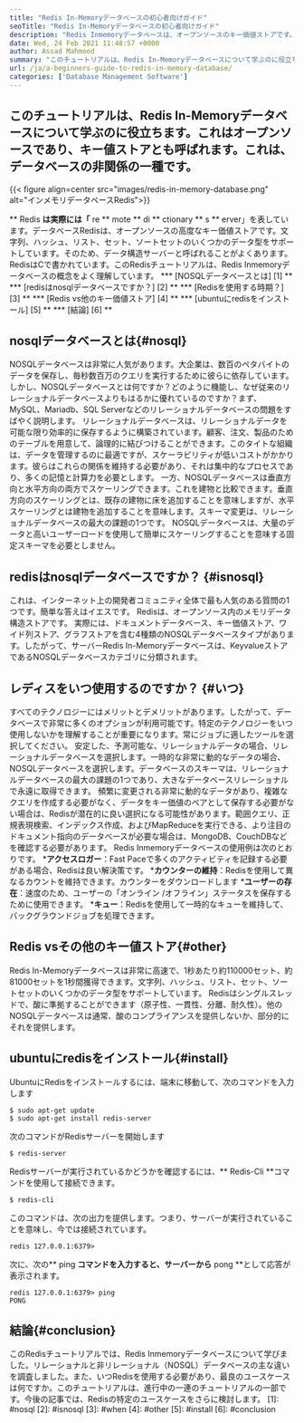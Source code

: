 ```yaml
---
title: "Redis In-Memoryデータベースの初心者向けガイド" 
seoTitle: "Redis In-Memoryデータベースの初心者向けガイド" 
description: "Redis Inmemoryデータベースは、オープンソースのキー価値ストアです。 NOSQLデータベースとも呼ばれます。このRedisチュートリアルは、Redisのコアコンセプトについてガイドします。" 
date: Wed, 24 Feb 2021 11:48:57 +0000
author: Assad Mahmood
summary: "このチュートリアルは、Redis In-Memoryデータベースについて学ぶのに役立ちます。これはオープンソースであり、キー値ストアとも呼ばれます。これは、データベースの非関係の一種です。" 
url: /ja/a-beginners-guide-to-redis-in-memory-database/
categories: ['Database Management Software']
---
```


## このチュートリアルは、Redis In-Memoryデータベースについて学ぶのに役立ちます。これはオープンソースであり、キー値ストアとも呼ばれます。これは、データベースの非関係の一種です。

{{< figure align=center src="images/redis-in-memory-database.png" alt="インメモリデータベースRedis">}}

** Redis **は実際には「** re ** mote ** di ** ctionary ** s ** erver」を表しています。データベースRedisは、オープンソースの高度なキー価値ストアです。文字列、ハッシュ、リスト、セット、ソートセットのいくつかのデータ型をサポートしています。そのため、データ構造サーバーと呼ばれることがよくあります。 RedisはCで書かれています。このRedisチュートリアルは、Redis Inmemoryデータベースの概念をよく理解しています。
  *** [NOSQLデータベースとは] [1] **
  *** [redisはnosqlデータベースですか？] [2] **
  *** [Redisを使用する時期？] [3] **
  *** [Redis vs他のキー価値ストア] [4] **
  *** [ubuntuにredisをインストール] [5] **
  *** [結論] [6] **

## nosqlデータベースとは{#nosql}
NOSQLデータベースは非常に人気があります。大企業は、数百のペタバイトのデータを保存し、毎秒数百万のクエリを実行するために彼らに依存しています。しかし、NOSQLデータベースとは何ですか？どのように機能し、なぜ従来のリレーショナルデータベースよりもはるかに優れているのですか？まず、MySQL、Mariadb、SQL Serverなどのリレーショナルデータベースの問題をすばやく説明します。
リレーショナルデータベースは、リレーショナルデータを可能な限り効率的に保存するように構築されています。顧客、注文、製品のためのテーブルを用意して、論理的に結びつけることができます。このタイトな組織は、データを管理するのに最適ですが、スケーラビリティが低いコストがかかります。彼らはこれらの関係を維持する必要があり、それは集中的なプロセスであり、多くの記憶と計算力を必要とします。
一方、NOSQLデータベースは垂直方向と水平方向の両方でスケーリングできます。これを建物と比較できます。垂直方向のスケーリングとは、既存の建物に床を追加することを意味しますが、水平スケーリングとは建物を追加することを意味します。スキーマ変更は、リレーショナルデータベースの最大の課題の1つです。 NOSQLデータベースは、大量のデータと高いユーザーロードを使用して簡単にスケーリングすることを意味する固定スキーマを必要としません。

## redisはnosqlデータベースですか？ {#isnosql}
これは、インターネット上の開発者コミュニティ全体で最も人気のある質問の1つです。簡単な答えはイエスです。 Redisは、オープンソース内のメモリデータ構造ストアです。
実際には、ドキュメントデータベース、キー価値ストア、ワイド列ストア、グラフストアを含む4種類のNOSQLデータベースタイプがあります。したがって、サーバーRedis In-Memoryデータベースは、KeyvalueストアであるNOSQLデータベースカテゴリに分類されます。

## レディスをいつ使用するのですか？ {#いつ}
すべてのテクノロジーにはメリットとデメリットがあります。したがって、データベースで非常に多くのオプションが利用可能です。特定のテクノロジーをいつ使用しないかを理解することが重要になります。常にジョブに適したツールを選択してください。
安定した、予測可能な、リレーショナルデータの場合、リレーショナルデータベースを選択します。一時的な非常に動的なデータの場合、NOSQLデータベースを選択します。データベースのスキーマは、リレーショナルデータベースの最大の課題の1つであり、大きなデータベースリレーショナルで永遠に取得できます。
頻繁に変更される非常に動的なデータがあり、複雑なクエリを作成する必要がなく、データをキー価値のペアとして保存する必要がない場合は、Redisが潜在的に良い選択になる可能性があります。範囲クエリ、正規表現検索、インデックス作成、およびMapReduceを実行できる、より注目のドキュメント指向のデータベースが必要な場合は、MongoDB、CouchDBなどを確認する必要があります。
Redis Inmemoryデータベースの使用例は次のとおりです。
  ***アクセスロガー**：Fast Paceで多くのアクティビティを記録する必要がある場合、Redisは良い解決策です。
  ***カウンターの維持**：Redisを使用して異なるカウントを維持できます。カウンターをダウンロードします
  ***ユーザーの存在**：速度のため、ユーザーの「オンライン /オフライン」ステータスを保存するために使用できます。
  ***キュー**：Redisを使用して一時的なキューを維持して、バックグラウンドジョブを処理できます。

## Redis vsその他のキー値ストア{#other}
Redis In-Memoryデータベースは非常に高速で、1秒あたり約110000セット、約81000セットを1秒間獲得できます。文字列、ハッシュ、リスト、セット、ソートセットのいくつかのデータ型をサポートしています。 Redisはシングルスレッドで、酸に準拠することができます（原子性、一貫性、分離、耐久性）。他のNOSQLデータベースは通常、酸のコンプライアンスを提供しないか、部分的にそれを提供します。

## ubuntuにredisをインストール{#install}
UbuntuにRedisをインストールするには、端末に移動して、次のコマンドを入力します
```
$ sudo apt-get update 
$ sudo apt-get install redis-server
```
次のコマンドがRedisサーバーを開始します
```
$ redis-server
```
Redisサーバーが実行されているかどうかを確認するには、** Redis-Cli **コマンドを使用して接続できます。
```
$ redis-cli 
```
このコマンドは、次の出力を提供します。つまり、サーバーが実行されていることを意味し、今では接続されています。
```
redis 127.0.0.1:6379>
```
次に、次の** ping **コマンドを入力すると、サーバーから** pong **として応答が表示されます。
```
redis 127.0.0.1:6379> ping
PONG
```

## 結論{#conclusion}
このRedisチュートリアルでは、Redis Inmemoryデータベースについて学びました。リレーショナルと非リレーショナル（NOSQL）データベースの主な違いを調査しました。また、いつRedisを使用する必要があり、最良のユースケースは何ですか。このチュートリアルは、進行中の一連のチュートリアルの一部です。今後の記事では、Redisの特定のユースケースをさらに検討します。
[1]: #nosql
[2]: #isnosql
[3]: #when
[4]: #other
[5]: #install
[6]: #conclusion
